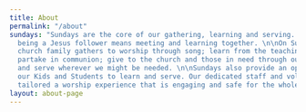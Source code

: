```yaml
---
title: About
permalink: "/about"
sundays: "Sundays are the core of our gathering, learning and serving. NHCC believes
  being a Jesus follower means meeting and learning together. \n\nOn Sundays our entire
  church family gathers to worship through song; learn from the teachings of the Bible;
  partake in communion; give to the church and those in need through our offering;
  and serve wherever we might be needed. \n\nSundays also provide an opportunity for
  our Kids and Students to learn and serve. Our dedicated staff and volunteers have
  tailored a worship experience that is engaging and safe for the whole family."
layout: about-page
---
```



